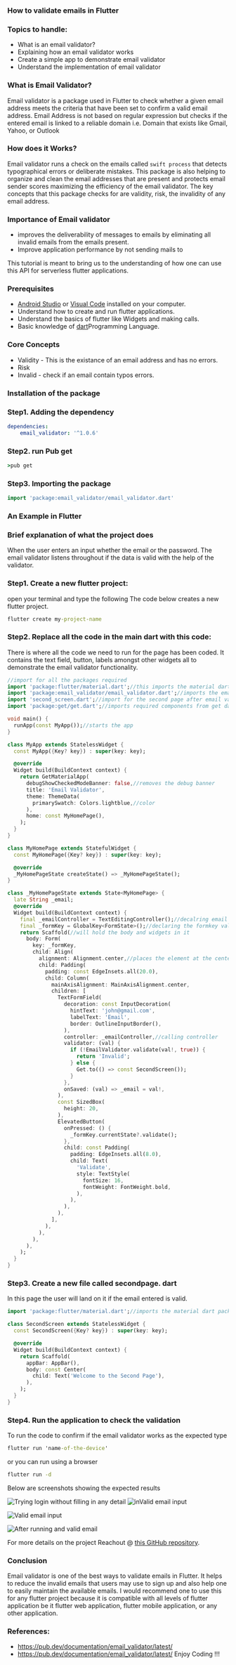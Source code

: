 ### How to validate emails in Flutter 

### Topics to handle:
- What is an email validator?
- Explaining how an email validator works 
- Create a simple app to demonstrate email validator
- Understand the implementation of email validator
### What is Email Validator? 
Email validator is a package used in Flutter to check whether a given email address meets the criteria that have been set to confirm a valid email address. Email Address is not based on regular expression but checks if the entered email is linked to a reliable domain i.e. Domain that exists like Gmail, Yahoo, or Outlook
<!--more-->
### How does it Works?
Email validator runs a check on the emails called `swift process` that detects typographical errors or deliberate mistakes. This package is also helping to organize and clean the email addresses that are present and protects email sender scores maximizing the efficiency of the email validator. The key concepts that this package checks for are validity, risk, the invalidity of any email address.
### Importance of Email validator
- improves the deliverability of messages to emails by eliminating all invalid emails from the emails present.
- Improve application performance by not sending mails to 
  
This tutorial is meant to bring us to the understanding of how one can use this API for serverless flutter applications.

  
### Prerequisites
- [Android Studio]() or [Visual Code](https://code.visualstudio.com/) installed on your computer.
- Understand how to create and run flutter applications.
- Understand the basics of flutter like Widgets and making calls.
- Basic knowledge of [dart](https://dart.dev/)Programming Language.


### Core Concepts
- Validity - This is the existance of an email address and has no errors.  
- Risk
- Invalid - check if an email contain typos errors.

### Installation of the package
### Step1. Adding the dependency
```yaml
dependencies:
    email_validator: '^1.0.6'
``` 
### Step2. run Pub get 
```cmd
>pub get
```
### Step3. Importing the package
```dart
import 'package:email_validator/email_validator.dart'
```

### An Example in Flutter

### Brief explanation of what the project does
When the user enters an input whether the email or the password. The email validator listens throughout if the data is valid with the help of the validator.


### Step1. Create a new flutter project:
open your terminal and type the following
The code below creates a new flutter project.
```cmd
flutter create my-project-name
```
### Step2. Replace all the code in the main dart with this code:
There is where all the code we need to run for the page has been coded. It contains the text field, button, labels amongst other widgets all to demonstrate the email validator functionality.
```dart
//import for all the packages required
import 'package:flutter/material.dart';//this imports the material dart package
import 'package:email_validator/email_validator.dart';//imports the email validator package
import 'second_screen.dart';//import for the second page after email validation
import 'package:get/get.dart';//imports required components from get dart class

void main() {
  runApp(const MyApp());//starts the app
}

class MyApp extends StatelessWidget {
  const MyApp({Key? key}) : super(key: key);

  @override
  Widget build(BuildContext context) {
    return GetMaterialApp(
      debugShowCheckedModeBanner: false,//removes the debug banner
      title: 'Email Validator',
      theme: ThemeData(
        primarySwatch: Colors.lightblue,//color
      ),
      home: const MyHomePage(),
    );
  }
}

class MyHomePage extends StatefulWidget {
  const MyHomePage({Key? key}) : super(key: key);

  @override
  _MyHomePageState createState() => _MyHomePageState();
}

class _MyHomePageState extends State<MyHomePage> {
  late String _email;
  @override
  Widget build(BuildContext context) {
    final _emailController = TextEditingController();//decalring email variable
    final _formKey = GlobalKey<FormState>();//declaring the formkey valiable
    return Scaffold(//will hold the body and widgets in it
      body: Form(
        key: _formKey,
        child: Align(
          alignment: Alignment.center,//places the element at the center
          child: Padding(
            padding: const EdgeInsets.all(20.0),
            child: Column(
              mainAxisAlignment: MainAxisAlignment.center,
              children: [
                TextFormField(
                  decoration: const InputDecoration(
                    hintText: 'john@gmail.com',
                    labelText: 'Email',
                    border: OutlineInputBorder(),
                  ),
                  controller: _emailController,//calling controller
                  validator: (val) {
                    if (!EmailValidator.validate(val!, true)) {
                      return 'Invalid';
                    } else {
                      Get.to(() => const SecondScreen());
                    }
                  },
                  onSaved: (val) => _email = val!,
                ),
                const SizedBox(
                  height: 20,
                ),
                ElevatedButton(
                  onPressed: () {
                    _formKey.currentState?.validate();
                  },
                  child: const Padding(
                    padding: EdgeInsets.all(8.0),
                    child: Text(
                      'Validate',
                      style: TextStyle(
                        fontSize: 16,
                        fontWeight: FontWeight.bold,
                      ),
                    ),
                  ),
                ),
              ],
            ),
          ),
        ),
      ),
    );
  }
}

```  
### Step3. Create a new file called secondpage. dart
In this page the user will land on it if the email entered is valid.
```dart
import 'package:flutter/material.dart';//imports the material dart package 

class SecondScreen extends StatelessWidget {
  const SecondScreen({Key? key}) : super(key: key);

  @override
  Widget build(BuildContext context) {
    return Scaffold(
      appBar: AppBar(),
      body: const Center(
        child: Text('Welcome to the Second Page'),
      ),
    );
  }
}

```
### Step4. Run the application to check the validation
To run the code to confirm if the email validator works as the expected type
```cmd
flutter run 'name-of-the-device'
```
or you can run using a browser
```cmd
flutter run -d
```
Below are screenshots showing the expected results

![Trying login without filling in any detail](/engineering-education/how-to-validate-emails-in-flutter/missingemail.jpg)
![inValid email input](/engineering-education/how-to-validate-emails-in-flutter/invalidemail.jpg)


![Valid email input](/engineering-education/how-to-validate-emails-in-flutter/validemail.jpg)

![After running and valid email](/engineering-education/how-to-validate-emails-in-flutter/validatedemail.jpg)


For more details on the project Reachout @ [this GitHub repository](https://github.com/jonikano/).

### Conclusion

Email validator is one of the best ways to validate emails in  Flutter. It helps to reduce the invalid emails that users may use to sign up and also help one to easily maintain the available emails. I would recommend one to use this for any flutter project because it is compatible with all levels of flutter application be it flutter web application, flutter mobile application, or any other application.  

### References:
- https://pub.dev/documentation/email_validator/latest/
- https://pub.dev/documentation/email_validator/latest/
Enjoy Coding !!!
